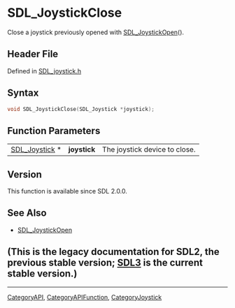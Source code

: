 # SDL_JoystickClose

Close a joystick previously opened with [SDL_JoystickOpen](SDL_JoystickOpen)().

## Header File

Defined in [SDL_joystick.h](https://github.com/libsdl-org/SDL/blob/SDL2/include/SDL_joystick.h)

## Syntax

```c
void SDL_JoystickClose(SDL_Joystick *joystick);
```

## Function Parameters

|                                |              |                               |
| ------------------------------ | ------------ | ----------------------------- |
| [SDL_Joystick](SDL_Joystick) * | **joystick** | The joystick device to close. |

## Version

This function is available since SDL 2.0.0.

## See Also

- [SDL_JoystickOpen](SDL_JoystickOpen)


## (This is the legacy documentation for SDL2, the previous stable version; [SDL3](https://wiki.libsdl.org/SDL3/) is the current stable version.)



----
[CategoryAPI](CategoryAPI), [CategoryAPIFunction](CategoryAPIFunction), [CategoryJoystick](CategoryJoystick)

